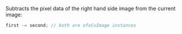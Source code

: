 Subtracts the pixel data of the right hand side image from the current image:

```cpp
first -= second; // both are ofxCvImage instances
```
